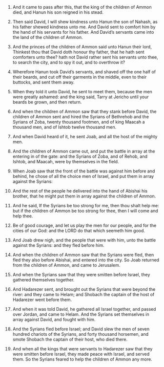 1. And it came to pass after this, that the king of the children of
Ammon died, and Hanun his son reigned in his stead.

2. Then said David, I will shew kindness unto Hanun the son of
Nahash, as his father shewed kindness unto me. And David sent to
comfort him by the hand of his servants for his father. And David’s
servants came into the land of the children of Ammon.

3. And the princes of the children of Ammon said unto Hanun their
lord, Thinkest thou that David doth honour thy father, that he hath
sent comforters unto thee? hath not David rather sent his servants
unto thee, to search the city, and to spy it out, and to overthrow it?

4. Wherefore Hanun took David’s servants, and shaved off the one
half of their beards, and cut off their garments in the middle, even
to their buttocks, and sent them away.

5. When they told it unto David, he sent to meet them, because the
men were greatly ashamed: and the king said, Tarry at Jericho until
your beards be grown, and then return.

6. And when the children of Ammon saw that they stank before David,
the children of Ammon sent and hired the Syrians of Bethrehob and the
Syrians of Zoba, twenty thousand footmen, and of king Maacah a
thousand men, and of Ishtob twelve thousand men.

7. And when David heard of it, he sent Joab, and all the host of the
mighty men.

8. And the children of Ammon came out, and put the battle in array
at the entering in of the gate: and the Syrians of Zoba, and of Rehob,
and Ishtob, and Maacah, were by themselves in the field.

9. When Joab saw that the front of the battle was against him before
and behind, he chose of all the choice men of Israel, and put them in
array against the Syrians:

10. And the rest of the people he
delivered into the hand of Abishai his brother, that he might put them
in array against the children of Ammon.

11. And he said, If the Syrians be too strong for me, then thou
shalt help me: but if the children of Ammon be too strong for thee,
then I will come and help thee.

12. Be of good courage, and let us play the men for our people, and
for the cities of our God: and the LORD do that which seemeth him
good.

13. And Joab drew nigh, and the people that were with him, unto the
battle against the Syrians: and they fled before him.

14. And when the children of Ammon saw that the Syrians were fled,
then fled they also before Abishai, and entered into the city. So Joab
returned from the children of Ammon, and came to Jerusalem.

15. And when the Syrians saw that they were smitten before Israel,
they gathered themselves together.

16. And Hadarezer sent, and brought out the Syrians that were beyond
the river: and they came to Helam; and Shobach the captain of the host
of Hadarezer went before them.

17. And when it was told David, he gathered all Israel together, and
passed over Jordan, and came to Helam. And the Syrians set themselves
in array against David, and fought with him.

18. And the Syrians fled before Israel; and David slew the men of
seven hundred chariots of the Syrians, and forty thousand horsemen,
and smote Shobach the captain of their host, who died there.

19. And when all the kings that were servants to Hadarezer saw that
they were smitten before Israel, they made peace with Israel, and
served them. So the Syrians feared to help the children of Ammon any
more.
